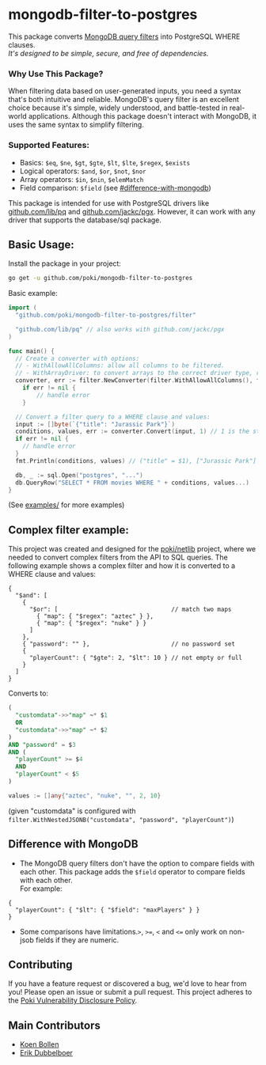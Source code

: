 # mongodb-filter-to-postgres

This package converts [MongoDB query filters](https://www.mongodb.com/docs/compass/current/query/filter) into PostgreSQL WHERE clauses.  
_It's designed to be simple, secure, and free of dependencies._

### Why Use This Package?
When filtering data based on user-generated inputs, you need a syntax that's both intuitive and reliable. MongoDB's query filter is an excellent choice because it's simple, widely understood, and battle-tested in real-world applications. Although this package doesn't interact with MongoDB, it uses the same syntax to simplify filtering.

### Supported Features:
- Basics: `$eq`, `$ne`, `$gt`, `$gte`, `$lt`, `$lte`, `$regex`, `$exists`
- Logical operators: `$and`, `$or`, `$not`, `$nor`
- Array operators: `$in`, `$nin`, `$elemMatch`
- Field comparison: `$field` (see [#difference-with-mongodb](#difference-with-mongodb))

This package is intended for use with PostgreSQL drivers like [github.com/lib/pq](https://github.com/lib/pq) and [github.com/jackc/pgx](https://github.com/jackc/pgx). However, it can work with any driver that supports the database/sql package.


## Basic Usage:

Install the package in your project:
```sh
go get -u github.com/poki/mongodb-filter-to-postgres
```

Basic example:
```go
import (
  "github.com/poki/mongodb-filter-to-postgres/filter"

  "github.com/lib/pq" // also works with github.com/jackc/pgx
)

func main() {
  // Create a converter with options:
  // - WithAllowAllColumns: allow all columns to be filtered.
  // - WithArrayDriver: to convert arrays to the correct driver type, required when using lib/pq
  converter, err := filter.NewConverter(filter.WithAllowAllColumns(), filter.WithArrayDriver(pq.Array))
	if err != nil {
		// handle error
	}

  // Convert a filter query to a WHERE clause and values:
  input := []byte(`{"title": "Jurassic Park"}`)
  conditions, values, err := converter.Convert(input, 1) // 1 is the starting index for params, $1, $2, ...
  if err != nil {
    // handle error
  }
  fmt.Println(conditions, values) // ("title" = $1), ["Jurassic Park"]

  db, _ := sql.Open("postgres", "...")
  db.QueryRow("SELECT * FROM movies WHERE " + conditions, values...)
}
```
(See [examples/](examples/) for more examples)


## Complex filter example:

This project was created and designed for the
[poki/netlib](https://github.com/poki/netlib) project, where we needed to
convert complex filters from the API to SQL queries. The following example
shows a complex filter and how it is converted to a WHERE clause and values:

```json5
{
  "$and": [
    {
      "$or": [                                // match two maps
        { "map": { "$regex": "aztec" } },
        { "map": { "$regex": "nuke" } }
      ]
    },
    { "password": "" },                       // no password set
    {
      "playerCount": { "$gte": 2, "$lt": 10 } // not empty or full
    }
  ]
}
```
Converts to:
```sql
(
  "customdata"->>"map" ~* $1
  OR
  "customdata"->>"map" ~* $2
)
AND "password" = $3
AND (
  "playerCount" >= $4
  AND
  "playerCount" < $5
)
```
```go
values := []any{"aztec", "nuke", "", 2, 10}
```
(given "customdata" is configured with `filter.WithNestedJSONB("customdata", "password", "playerCount")`)


## Difference with MongoDB

- The MongoDB query filters don't have the option to compare fields with each other. This package adds the `$field` operator to compare fields with each other.  
For example:
```json5
{
  "playerCount": { "$lt": { "$field": "maxPlayers" } }
}
```

- Some comparisons have limitations.`>`, `>=`, `<` and `<=` only work on non-jsob fields if they are numeric.


## Contributing

If you have a feature request or discovered a bug, we'd love to hear from you! Please open an issue or submit a pull request. This project adheres to the [Poki Vulnerability Disclosure Policy](https://poki.com/en/c/vulnerability-disclosure-policy).

## Main Contributors

- [Koen Bollen](https://github.com/koenbollen)
- [Erik Dubbelboer](https://github.com/erikdubbelboer)

